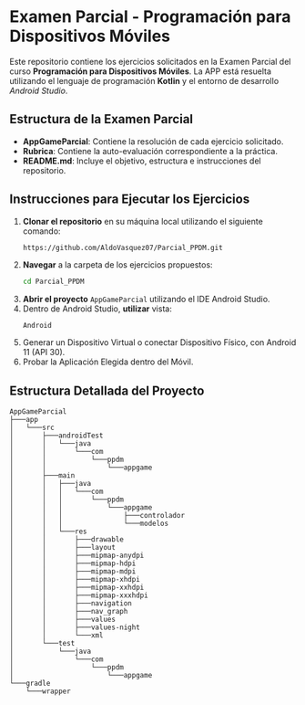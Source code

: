 # Examen Parcial - Programación para Dispositivos Móviles

Este repositorio contiene los ejercicios solicitados en la Examen Parcial del curso **Programación para Dispositivos Móviles**. La APP está resuelta utilizando el lenguaje de programación **Kotlin** y el entorno de desarrollo *Android Studio*.

## Estructura de la Examen Parcial

- **AppGameParcial**: Contiene la resolución de cada ejercicio solicitado.
- **Rubrica**: Contiene la auto-evaluación correspondiente a la práctica.
- **README.md**: Incluye el objetivo, estructura e instrucciones del repositorio.

## Instrucciones para Ejecutar los Ejercicios

1. **Clonar el repositorio** en su máquina local utilizando el siguiente comando:
    ```bash
    https://github.com/AldoVasquez07/Parcial_PPDM.git
    ```
2. **Navegar** a la carpeta de los ejercicios propuestos:
    ```bash
    cd Parcial_PPDM
    ```
3. **Abrir el proyecto** `AppGameParcial` utilizando el IDE Android Studio.
4. Dentro de Android Studio, **utilizar** vista:
    ```
    Android
    ```
5. Generar un Dispositivo Virtual o conectar Dispositivo Físico, con Android 11 (API 30).
6. Probar la Aplicación Elegida dentro del Móvil.

## Estructura Detallada del Proyecto

```plaintext
AppGameParcial
├───app
│   └───src
│       ├───androidTest
│       │   └───java
│       │       └───com
│       │           └───ppdm
│       │               └───appgame
│       ├───main
│       │   ├───java
│       │   │   └───com
│       │   │       └───ppdm
│       │   │           └───appgame
│       │   │               ├───controlador
│       │   │               └───modelos
│       │   └───res
│       │       ├───drawable
│       │       ├───layout
│       │       ├───mipmap-anydpi
│       │       ├───mipmap-hdpi
│       │       ├───mipmap-mdpi
│       │       ├───mipmap-xhdpi
│       │       ├───mipmap-xxhdpi
│       │       ├───mipmap-xxxhdpi
│       │       ├───navigation
│       │       ├───nav_graph
│       │       ├───values
│       │       ├───values-night
│       │       └───xml
│       └───test
│           └───java
│               └───com
│                   └───ppdm
│                       └───appgame
└───gradle
    └───wrapper